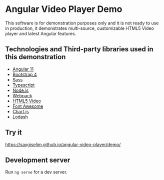 # Angular Video Player Demo

This software is for demonstration purposes only and it is not ready to use in production, it demonstrates multi-source, customizable HTML5 Video player and latest Angular features.

## Technologies and Third-party libraries used in this demonstration

- [Angular 11](https://angular.io/)
- [Bootstrap 4](https://getbootstrap.com/)
- [Sass](https://sass-lang.com/guide)
- [Typescript](https://www.typescriptlang.org/)
- [Node.js](https://nodejs.org/en/)
- [Webpack](https://webpack.js.org/)
- [HTML5 Video](https://www.w3schools.com/html/html5_video.asp)
- [Font Awesome](https://fontawesome.com/)
- [Chart.js](https://www.chartjs.org/)
- [Lodash](https://lodash.com/)

## Try it

https://saygiselim.github.io/angular-video-player/demo/

## Development server

Run `ng serve` for a dev server.
